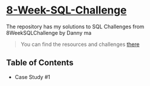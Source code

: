 # [8-Week-SQL-Challenge](https://8weeksqlchallenge.com/)

The repository has my solutions to SQL Challenges from 8WeekSQLChallenge by Danny ma
> You can find the resources and challenges [there](https://8weeksqlchallenge.com/)
> 
## **Table of Contents**
  * Case Study #1
